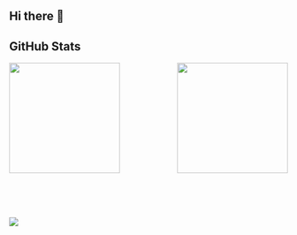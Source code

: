 ## Hi there 👋

## GitHub Stats

 <div style="display: flex; flex-direction: column; flex; gap: 5rem;">
    <div style="display: flex; flex-direction: row; flex; justify-content: space-between;">
        <img height=200 src="https://github-readme-stats-amber-kappa-46.vercel.app/api?username=pellia&show_icons=github&hide_icon=true" />
        <img height=200 src="https://github-readme-stats-amber-kappa-46.vercel.app/api/top-langs?username=pellia&layout=compact&langs_count=6&card_width=300" />
    </div>
    <img src="https://streak-stats.demolab.com?user=pellia&mode=daily&card_width=700&card_height=100)">
 </div>

<!-- ## Weekly Development Activity

[![Weekly Development Activity](https://github-readme-stats-amber-kappa-46.vercel.app/api/wakatime?username=pellia)](https://github.com/pellia/github-readme-stats) -->
